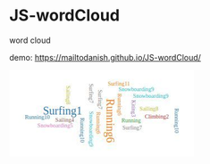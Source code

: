 # JS-wordCloud
word cloud 


demo:  https://mailtodanish.github.io/JS-wordCloud/

![1672201721568.jpeg](./1672201721568.jpeg)

